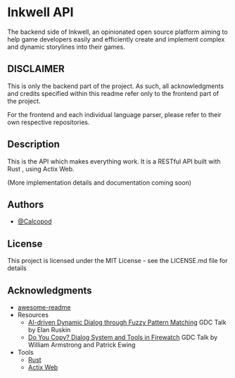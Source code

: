 ﻿# Inkwell API

The backend side of Inkwell, an opinionated open source platform aiming to help
game developers easily and efficiently create and implement complex and dynamic
storylines into their games.

## DISCLAIMER

This is only the backend part of the project. As such, all acknowledgments and
credits specified within this readme refer only to the frontend part of the
project.

For the frontend and each individual language parser, please refer to their own
respective repositories.

## Description

This is the API which makes everything work. It is a RESTful API built with Rust
, using Actix Web. 

(More implementation details and documentation coming soon)

## Authors

-   [@Calcopod](https://github.com/CalcoDev)

## License

This project is licensed under the MIT License - see the LICENSE.md file for
details

## Acknowledgments

-   [awesome-readme](https://github.com/matiassingers/awesome-readme)
-   Resources
    -   [AI-driven Dynamic Dialog through Fuzzy Pattern Matching](https://www.youtube.com/watch?v=tAbBID3N64A)
        GDC Talk by Elan Ruskin
    -   [Do You Copy? Dialog System and Tools in Firewatch](https://www.youtube.com/watch?v=wj-2vbiyHnI)
        GDC Talk by William Armstrong and Patrick Ewing
-   Tools
    -   [Rust](https://www.typescriptlang.org/)
    -   [Actix Web](https://vitejs.dev/)